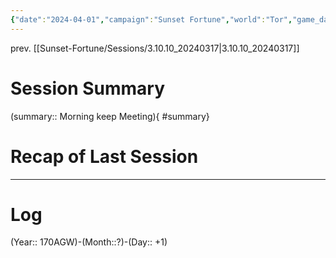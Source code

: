 ```yaml
---
{"date":"2024-04-01","campaign":"Sunset Fortune","world":"Tor","game_date":null,"type":"session/sf","location":null,"characters":["Jean-Luc","Deejhai","Xhang","Eda"],"tags":null,"icon":"FasFileLines","dg-publish":true,"permalink":"/sunset-fortune/sessions/3-10-11-20240401/","dgPassFrontmatter":true,"created":"2024-04-01T17:34:09.439+10:30","updated":"2025-08-21T12:53:13.569+09:30"}
---
```


prev. [[Sunset-Fortune/Sessions/3.10.10_20240317\|3.10.10_20240317]]
# Session Summary
(summary:: Morning keep Meeting){ #summary}

# Recap of Last Session

---
# Log
(Year:: 170AGW)-(Month::?)-(Day:: +1)

